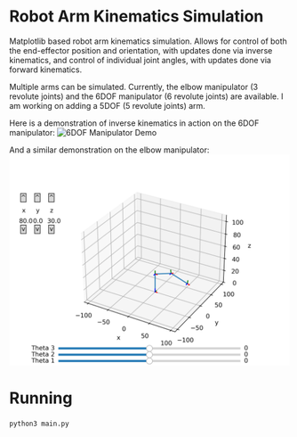 # Robot Arm Kinematics Simulation

Matplotlib based robot arm kinematics simulation. Allows for control of both the end-effector position and orientation, with updates done via inverse kinematics, and control of individual joint angles, with updates done via forward kinematics.

Multiple arms can be simulated. Currently, the elbow manipulator (3 revolute joints) and the 6DOF manipulator (6 revolute joints) are available. I am working on adding a 5DOF (5 revolute joints) arm.

Here is a demonstration of inverse kinematics in action on the 6DOF manipulator:
![6DOF Manipulator Demo](6DOF_manipulator_sim.gif)

And a similar demonstration on the elbow manipulator:
![Elbow Manipulator Demo](elbow_manipulator_sim.gif)

# Running

`python3 main.py`
